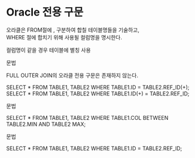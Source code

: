 # Oracle 전용 구문
오라클은 FROM절에 , 구분하여 합칠 테이블명들을 기술하고,  
WHERE 절에 합치기 위해 사용될 컬럼명을 명시한다.


<procedure title="전용 구문" id="oracle">

<code-block lang="sql" src="/Language/dbms/sql/orcale_join.sql" include-lines="9-15" />
<code-block lang="sql" src="/Language/dbms/sql/orcale_join.sql" include-lines="17-23" />
<tip>
컬럼명이 같을 경우 테이블에 별칭 사용
</tip>
</procedure>

<procedure title="OUTER JOIN" id="outer_join">
<step>
<p>문법</p>
<p>FULL OUTER JOIN의 오라클 전용 구문은 존재하지 않는다.</p>
<code-block lang="sql">
SELECT * FROM TABLE1, TABLE2 WHERE TABLE1.ID = TABLE2.REF_ID(+);
SELECT * FROM TABLE1, TABLE2 WHERE TABLE1.ID(+) = TABLE2.REF_ID;
</code-block>
</step>
<code-block lang="sql" src="/Language/dbms/sql/orcale_join.sql" include-lines="88-92" />
<code-block lang="sql" src="/Language/dbms/sql/orcale_join.sql" include-lines="104-108" />
</procedure>

<procedure title="NON EQUAL JOIN" id="non_eqaul_join">
<step>
<p>문법</p>
<code-block lang="sql">
SELECT * FROM TABLE1, TABLE2 WHERE TABLE1.COL BETWEEN TABLE2.MIN AND TABLE2 MAX;
</code-block>
</step>
<code-block lang="sql" src="/Language/dbms/sql/orcale_join.sql" include-lines="147-152" />
</procedure>

<procedure title="SELFT JOIN" id="selft_join">
<step>
<p>문법</p>
<code-block lang="sql">
SELECT * FROM TABLE1, TABLE2 WHERE TABLE1.ID = TABLE2.REF_ID;
</code-block>
</step>
<code-block lang="sql" src="/Language/dbms/sql/orcale_join.sql" include-lines="157-164" />
</procedure>